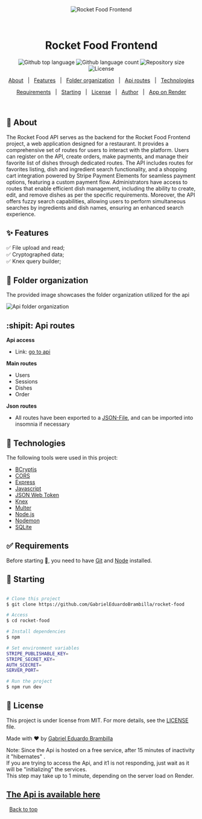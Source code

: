 <div align="center" id="top"> 
  <img src="./.github/app.gif" alt="Rocket Food Frontend" />

&#xa0;

</div>

<h1 align="center">Rocket Food Frontend</h1>

<p align="center">
  <img alt="Github top language" src="https://img.shields.io/github/languages/top/GabrielEduardoBrambilla/rocket-food-frontend?color=56BEB8">

  <img alt="Github language count" src="https://img.shields.io/github/languages/count/GabrielEduardoBrambilla/rocket-food-frontend?color=56BEB8">

  <img alt="Repository size" src="https://img.shields.io/github/repo-size/GabrielEduardoBrambilla/rocket-food-frontend?color=56BEB8">

  <img alt="License" src="https://img.shields.io/github/license/GabrielEduardoBrambilla/rocket-food-frontend?color=56BEB8">
</p>

<p align="center">
  <a href="#dart-about">About</a> &#xa0; | &#xa0; 
  <a href="#sparkles-features">Features</a> &#xa0; | &#xa0;
  <a href="#sparkler-folder-organization">Folder organization</a> &#xa0; | &#xa0;
  <a href="#shipit-user-guide">Api routes</a> &#xa0; | &#xa0;
  <a href="#rocket-technologies">Technologies</a>

</p>
<p align="center">
<a href="#white_check_mark-requirements">Requirements</a> &#xa0; | &#xa0;
<a href="#checkered_flag-starting">Starting</a> &#xa0; | &#xa0;
<a href="#memo-license">License</a> &#xa0; | &#xa0;
<a href="https://github.com/GabrielEduardoBrambilla" target="_blank">Author</a> &#xa0; | &#xa0;
<a href="https://rocketfoodapi.onrender.com">App on Render</a>

</p>

<br>

## :dart: About

The Rocket Food API serves as the backend for the Rocket Food Frontend project, a web application designed for a restaurant. It provides a comprehensive set of routes for users to interact with the platform. Users can register on the API, create orders, make payments, and manage their favorite list of dishes through dedicated routes. The API includes routes for favorites listing, dish and ingredient search functionality, and a shopping cart integration powered by Stripe Payment Elements for seamless payment options, featuring a custom payment flow. Administrators have access to routes that enable efficient dish management, including the ability to create, edit, and remove dishes as per the specific requirements. Moreover, the API offers fuzzy search capabilities, allowing users to perform simultaneous searches by ingredients and dish names, ensuring an enhanced search experience.

## :sparkles: Features

:white_check_mark: File upload and read;\
:white_check_mark: Cryptographed data;\
:white_check_mark: Knex query builder;

## :sparkler: Folder organization

The provided image showcases the folder organization utilized for the api

![Api folder organization](https://i.imgur.com/ClclbhC.png)

## :shipit: Api routes

**Api access**

- Link: [go to api](https://rocketfoodapi.onrender.com)

**Main routes**

- Users
- Sessions
- Dishes
- Order

**Json routes**

- All routes have been exported to a [JSON-File](rocket-food-api-routes.json), and can be imported into insomnia if necessary

## :rocket: Technologies

The following tools were used in this project:

- [BCryptjs](https://www.npmjs.com/package/bcryptjs)
- [CORS](https://www.npmjs.com/package/cors)
- [Express](https://expressjs.com)
- [Javascript](https://developer.mozilla.org/pt-BR/docs/Web/JavaScript)
- [JSON Web Token](https://www.npmjs.com/package/jsonwebtoken)
- [Knex](https://knexjs.org/)
- [Multer](https://www.npmjs.com/package/multer)
- [Node.js](https://nodejs.org/en/)
- [Nodemon](https://nodemon.io/)
- [SQLite](https://www.sqlite.org/index.html)

## :white_check_mark: Requirements

Before starting :checkered_flag:, you need to have [Git](https://git-scm.com) and [Node](https://nodejs.org/en/) installed.

## :checkered_flag: Starting

```bash

# Clone this project
$ git clone https://github.com/GabrielEduardoBrambilla/rocket-food

# Access
$ cd rocket-food

# Install dependencies
$ npm

# Set environment variables
STRIPE_PUBLISHABLE_KEY=
STRIPE_SECRET_KEY=
AUTH_SCECRET=
SERVER_PORT=

# Run the project
$ npm run dev

```

## :memo: License

This project is under license from MIT. For more details, see the [LICENSE](LICENSE) file.

Made with :heart: by <a href="https://github.com/GabrielEduardoBrambilla" target="_blank">Gabriel Eduardo Brambilla</a>

Note: Since the Api is hosted on a free service, after 15 minutes of inactivity it "hibernates" .
<br>
If you are trying to access the Api, and it1 is not responding, just wait as it will be "initializing" the services.
<br>
This step may take up to 1 minute, depending on the server load on Render.

## [The Api is available here](https://rocketfoodapi.onrender.com)

&#xa0;
<a href="#top">Back to top</a>
